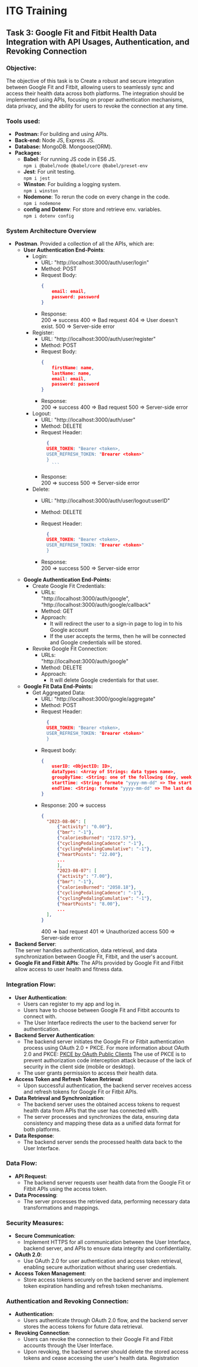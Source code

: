 
# ITG Training

## Task 3: Google Fit and Fitbit Health Data Integration with API Usages, Authentication, and Revoking Connection

### Objective:

The objective of this task is to Create a robust and secure integration between Google Fit and Fitbit, allowing users to seamlessly sync and access their health data across both platforms. The integration should be implemented using APIs, focusing on proper authentication mechanisms, data privacy, and the ability for users to revoke the connection at any time.

### Tools used:
- **Postman:** For building and using APIs.
- **Back-end:** Node JS, Express JS.
- **Database:** MongoDB. Mongoose(ORM).
- **Packages:**
	- **Babel**: For running JS code in ES6 JS.  
			`npm i @babel/node @babel/core @babel/preset-env`
	- **Jest**: For unit testing.  
			`npm i jest`
	- **Winston**: For building a logging system.  
			`npm i winston`
	- **Nodemone**: To rerun the code on every change in the code.  
		`npm i nodemone`
	- **config and Dotenv**: For store and retrieve env. variables.  
			`npm i dotenv config`

### System Architecture Overview
- **Postman**.
	Provided a collection of all the APIs, which are:
	- **User Authentication End-Points**:
	  - Login:
		  - URL: "http://localhost:3000/auth/user/login"
		  - Method: POST
		  - Request Body:
			  ```json
			  {
				  email: email,
				  password: password
			  }
			  ```
		  - Response:  
			  200 => success
			  400 => Bad request 
			  404 => User doesn't exist.
			  500 => Server-side error
	  - Register:
		  - URL: "http://localhost:3000/auth/user/register"
		  - Method: POST
		  - Request Body:
			  ```json
			  {
				  firstName: name,
				  lastName: name,
				  email: email,
				  password: password
			  }
			  ```
		  - Response:  
			  200 => success
			  400 => Bad request
			  500 => Server-side error
	  - Logout:
		  - URL: "http://localhost:3000/auth/user"
		  - Method: DELETE
		  - Request Header:
			  ``` json
				{
				USER_TOKEN: "Bearer <token>,
				USER_REFRESH_TOKEN: "Brearer <token>"
				}
				  ```
		  - Response:  
			  200 => success
			  500 => Server-side error
	  - Delete:
		  - URL: "http://localhost:3000/auth/user/logout:userID"
		  - Method: DELETE
		  - Request Header:
			  ``` json
				{
				USER_TOKEN: "Bearer <token>,
				USER_REFRESH_TOKEN: "Brearer <token>"
				}
			  ```
				   
		  - Response:  
			  200 => success
			  500 => Server-side error
  - **Google Authentication End-Points:**
	  - Create Google Fit Credentials:
		  - URLs:  
			  "http://localhost:3000/auth/google",  
			  "http://localhost:3000/auth/google/callback"  
		  - Method: GET
		  - Approach:
			  - It will redirect the user to a sign-in page to log in to his Google account
			  - If the user accepts the terms, then he will be connected and Google credentials will be stored. 
	  - Revoke Google Fit Connection:
		  -  URLs:  
			  "http://localhost:3000/auth/google"  
		  - Method: DELETE
		  - Approach:
			  - It will delete Google credentials for that user. 
  - **Google Fit Data End-Points:**
	  - Get Aggregated Data:
		  - URL: "http://localhost:3000/google/aggregate"
		  - Method: POST
		  - Request Header:
			  ``` json
				{
				USER_TOKEN: "Bearer <token>,
				USER_REFRESH_TOKEN: "Brearer <token>"
				}
			  ```
		  - Request body:
			  ``` json
			  {
				  userID: <ObjectID: ID>,
				  dataTypes: <Array of Strings: data types name>,
				  groupByTime: <String: one of the following (day, week, month)>
				  startTime: <String: formate "yyyy-mm-dd" => The starting date to fetch data.>,
				  endTime: <String: formate "yyyy-mm-dd" => The last date to fetch data.>
			  }
			  ```
		  - Response: 
			  200 => success
			  ``` json
			  {
				"2023-08-06": [
					{"activity": "0.00"},
					{"bmr": "-1"},
					{"caloriesBurned": "2172.57"},
					{"cyclingPedalingCadence": "-1"},
					{"cyclingPedalingCumulative": "-1"},
					{"heartPoints": "22.00"},
					...
					],
					"2023-08-07": [
					{"activity": "7.00"},
					{"bmr": "-1"},
					{"caloriesBurned": "2058.18"},
					{"cyclingPedalingCadence": "-1"},
					{"cyclingPedalingCumulative": "-1"},
					{"heartPoints": "8.00"},
					...
				], 
			  }
			   ```
			  400 => bad request
			  401 => Unauthorized access
			  500 => Server-side error 
- **Backend Server**:  
	 The server handles authentication, data retrieval, and data synchronization between Google Fit, Fitbit, and the user's account.
- **Google Fit and Fitbit APIs**:
	 The APIs provided by Google Fit and Fitbit allow access to user health and fitness data.
### Integration Flow:
- **User Authentication**:
	- Users can register to my app and log in.
	- Users have to choose between Google Fit and Fitbit accounts to connect with.
	- The User Interface redirects the user to the backend server for authentication.
- **Backend Server Authentication**:
	- The backend server initiates the Google Fit or Fitbit authentication process using OAuth 2.0 + PKCE.
	For more information about OAuth 2.0 and PKCE: [PKCE by OAuth Public Clients](https://datatracker.ietf.org/doc/html/rfc7636)
	The use of PKCE is to prevent authorization code interception attack because of the lack of security in the client side (mobile or desktop).
	- The user grants permission to access their health data.
- **Access Token and Refresh Token Retrieval**:
	- Upon successful authentication, the backend server receives access and refresh tokens for Google Fit or Fitbit APIs.
- **Data Retrieval and Synchronization**:
	- The backend server uses the obtained access tokens to request health data from APIs that the user has connected with.
	- The server processes and synchronizes the data, ensuring data consistency and mapping these data as a unified data format for both platforms.
- **Data Response**:
	- The backend server sends the processed health data back to the User Interface.
### Data Flow:
- **API Request**:
	- The backend server requests user health data from the Google Fit or Fitbit APIs using the access token.
- **Data Processing**:
	- The server processes the retrieved data, performing necessary data transformations and mappings.
### Security Measures:
- **Secure Communication**:
	- Implement HTTPS for all communication between the User Interface, backend server, and APIs to ensure data integrity and confidentiality.
- **OAuth 2.0**:
	- Use OAuth 2.0 for user authentication and access token retrieval, enabling secure authorization without sharing user credentials.
- **Access Token Management**:
	- Store access tokens securely on the backend server and implement token expiration handling and refresh token mechanisms.
### Authentication and Revoking Connection:
- **Authentication**:
	- Users authenticate through OAuth 2.0 flow, and the backend server stores the access tokens for future data retrieval.
- **Revoking Connection**:
	- Users can revoke the connection to their Google Fit and Fitbit accounts through the User Interface.
	- Upon revoking, the backend server should delete the stored access tokens and cease accessing the user's health data. Registration